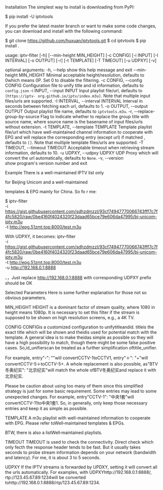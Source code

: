 Installation
The simplest way to install is downloading from PyPI:


$ pip install -U iptvtools

If you prefer the latest master branch or want to make some code changes, you can download and install with the following command:



$ git clone https://github.com/huxuan/iptvtools.git
$ cd iptvtools
$ pip install .



usage: iptv-filter [-h] [--min-height MIN_HEIGHT] [-c CONFIG] [-i INPUT]
                   [-I INTERVAL] [-o OUTPUT] [-r] [-t TEMPLATE] [-T TIMEOUT]
                   [-u UDPXY] [-v]

optional arguments:
  -h, --help            show this help message and exit
  --min-height MIN_HEIGHT
                        Minimal acceptable height/resolution, defaults to
                        0which means 0P. Set 0 to disable the filtering.
  -c CONFIG, --config CONFIG
                        Configuration file to unify title and id information,
                        defaults to `config.json`
  -i INPUT, --input INPUT
                        Input playlist file/url, defaults to `[https://iptv-
                        org.github.io/iptv/index.m3u]`. Note that multiple
                        input files/urls are supported.
  -I INTERVAL, --interval INTERVAL
                        Interval in seconds between fetching each url,
                        defaults to 1.
  -o OUTPUT, --output OUTPUT
                        Output playlist file name, defaults to
                        `iptvtools.m3u`.
  -r, --replace-group-by-source
                        Flag to indicate whether to replace the group title
                        with source name, where source name is the basename of
                        input files/urls without extension.
  -t TEMPLATE, --template TEMPLATE
                        Template playlist file/url which have well-maintained
                        channel information to cooperate with EPG and will
                        replace the corresponding entry (except url) if
                        matched , defaults to `[]`. Note that multiple
                        template files/urls are supported.
  -T TIMEOUT, --timeout TIMEOUT
                        Acceptable timeout when retrieving stream information,
                        defaults to 10.
  -u UDPXY, --udpxy UDPXY
                        UDP Proxy which will convert the url automatically,
                        defaults to `None`.
  -v, --version        
 show program's version number and exit

Example
There is a well-maintained IPTV list only

 for Beijing Unicom and a well-maintained

 templates & EPG mainly for China. So fo
r me:


$ iptv-filter \
-i https://gist.githubusercontent.com/sdhzdmzzl/93cf74947770066743fff7c7f4fc5820/raw/0be4160f4024320f23daad65bce79e606da47995/bj-unicom-iptv.m3u \
-t http://epg.51zmt.top:8000/test.m3u


With UDPXY, it becomes:
iptv-filter \
-i https://gist.githubusercontent.com/sdhzdmzzl/93cf74947770066743fff7c7f4fc5820/raw/0be4160f4024320f23daad65bce79e606da47995/bj-unicom-iptv.m3u \
-t http://epg.51zmt.top:8000/test.m3u \
-u http://192.168.0.1:8888

、，Just replace http://192.168.0.1:8888 with corresponding UDPXY prefix should be OK









Selected Parameters
Here is some further explanation for those not so obvious parameters.

MIN_HEIGHT
HEIGHT is a dominant factor of stream quality, where 1080 in height means 1080p. It is necessary to set this filter if the stream is supposed to be shown on high resolution screens, e.g., a 4K TV.

CONFIG
CONFIGis a customized configuration to unifytitleandid. titleis the exact title which will be shown and theidis used for potential match with the template. A general idea is to make theidas simple as possible so they will have a high possibility to match, though there might be some false positive cases. So,id_unifierscan be treated as a further simplification oftitile_unifier.

For example, entry"-": ""will convertCCTV-1toCCTV1, entry"＋": "+"will convertCCTV-5＋toCCTV-5+. A whole replacement is also possible, as"BTV冬奥纪实": "北京纪实"will match the whole ofBTV冬奥纪实and replace it with北京纪实.

Please be caution about using too many of them since this simplified strategy is just for some basic requirement. Some entries may lead to some unexpected changes. For example, entry"CCTV-1": "中央1套"will convertCCTV-11to中央1套1. So, in generally, only keep those necessary entries and keep it as simple as possible.

TEMPLATE
A m3u playlist with well-maintained information to cooperate with EPG. Please refer toWell‐maintained templates & EPGs.

BTW, there is also a listWell‐maintained playlists.

TIMEOUT
TIMEOUT is used to check the connectivity. Direct check which only fecth the response header tends to be fast. But it usually takes seconds to probe stream information depends on your network (bandwidth and latency). For me, it is about 3 to 5 seconds.

UDPXY
If the IPTV streams is forwarded by UPDXY, setting it will convert all the urls automatically. For examples, with UDPXYhttp://192.168.0.1:8888/, rtp://123.45.67.89:1234will be converted tohttp://192.168.0.1:8888/rtp/123.45.67.89:1234.






